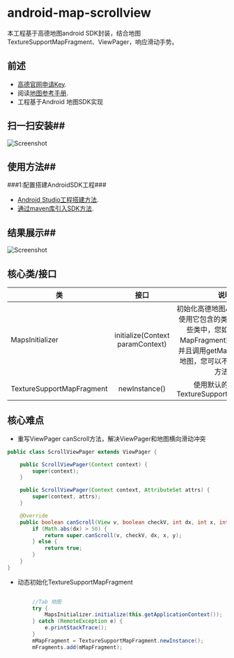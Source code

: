 # android-map-scrollview

本工程基于高德地图android SDK封装，结合地图TextureSupportMapFragment、ViewPager，响应滑动手势。

## 前述 ##
- [高德官网申请Key](http://lbs.amap.com/dev/#/).
- 阅读[地图参考手册](http://a.amap.com/lbs/static/unzip/Android_Map_Doc/index.html).
- 工程基于Android 地图SDK实现

## 扫一扫安装##
![Screenshot](  )

## 使用方法##
###1:配置搭建AndroidSDK工程###
- [Android Studio工程搭建方法](http://lbs.amap.com/api/android-sdk/guide/creat-project/android-studio-creat-project/#add-jars).
- [通过maven库引入SDK方法](http://lbsbbs.amap.com/forum.php?mod=viewthread&tid=18786).

## 结果展示##


 ![Screenshot]()

 
## 核心类/接口 ##
| 类    | 接口  | 说明   | 版本  |
| -----|:-----:|:-----:|:-----:|
|MapsInitializer|initialize(Context paramContext)|初始化高德地图Android API,为使用它包含的类做准备。 在这些类中，您如果正在使用MapFragment或MapView，并且调用getMap()获得非空的地图，您可以不需要调用这个方法。|V2.0.2|
|TextureSupportMapFragment|newInstance()|使用默认的选项创建TextureSupportMapFragment|V3.1.0|

## 核心难点 ##
 - 重写ViewPager canScroll方法，解决ViewPager和地图横向滑动冲突
```java
public class ScrollViewPager extends ViewPager {

    public ScrollViewPager(Context context) {
        super(context);
    }

    public ScrollViewPager(Context context, AttributeSet attrs) {
        super(context, attrs);
    }

    @Override
    public boolean canScroll(View v, boolean checkV, int dx, int x, int y) {
        if (Math.abs(dx) > 50) {
            return super.canScroll(v, checkV, dx, x, y);
        } else {
            return true;
        }
    }
}

```

- 动态初始化TextureSupportMapFragment

```java
        
        //Tab 地图
        try {
            MapsInitializer.initialize(this.getApplicationContext());  //初始化TextureSupportMapFragment需要先设置context
        } catch (RemoteException e) {
            e.printStackTrace();
        }
        mMapFragment = TextureSupportMapFragment.newInstance();
        mFragments.add(mMapFragment);
```
